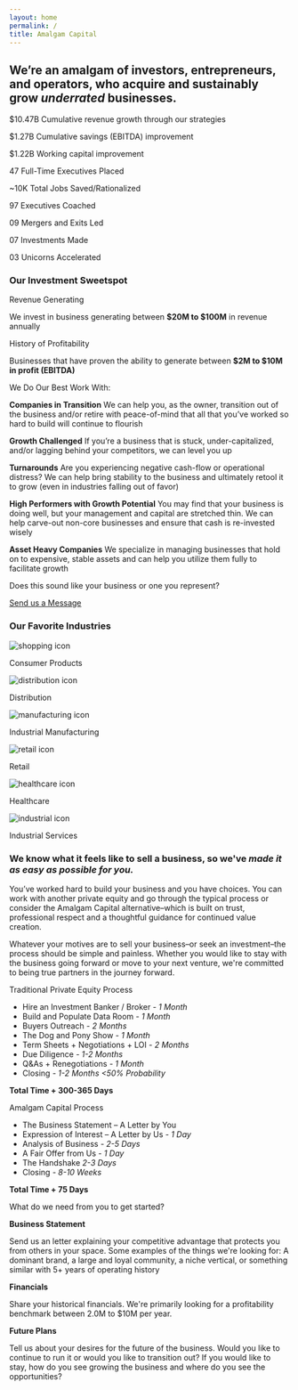 ```yaml
---
layout: home
permalink: /
title: Amalgam Capital
---
```

<section data-aos="fade" data-aos-delay="1000" class="hero home-section row">
	<div class="col-lg-10 col-lg-offset-1">
		<h2 class="h1">We’re an amalgam of investors, entrepreneurs, and operators, who acquire and sustainably grow <em>underrated</em> businesses.</h2>
	</div>
</section>
<section id="numbers" data-aos="fade" data-aos-delay="1000" class="numbers home-section block-container row align-items-center equal-blocks">
	<div class="em-block col-xs-12 col-sm-6 col-lg-4">
		<div class="block-content">
			<p><span class="large">$10.47B</span> Cumulative revenue growth through our strategies</p>
		</div>
	</div>
	<div class="em-block col-xs-12 col-sm-6 col-lg-4">
		<div class="block-content">
			<p><span class="large">$1.27B</span> Cumulative savings (EBITDA) improvement</p>
		</div>
	</div>	
	<div class="em-block col-xs-12 col-sm-6 col-lg-4">
		<div class="block-content">
			<p><span class="large">$1.22B</span> Working capital improvement</p>
		</div>
	</div>		
	<div class="em-block col-xs-12 col-sm-6 col-lg-4">
		<div class="block-content">
			<p> <span class="large">47</span> Full-Time Executives Placed</p>
		</div>
	</div>			
	<div class="em-block col-xs-12 col-sm-6 col-lg-4">
		<div class="block-content">
			<p><span class="large">~10K</span> Total Jobs Saved/Rationalized</p>
		</div>
	</div>				
	<div class="em-block col-xs-12 col-sm-6 col-lg-4">
		<div class="block-content">
			<p><span class="large">97</span> Executives Coached</p>
		</div>
	</div>					
	<div class="em-block col-xs-12 col-sm-6 col-lg-4">
		<div class="block-content">
			<p><span class="large">09</span> Mergers and Exits Led</p>
		</div>
	</div>						
	<div class="em-block col-xs-12 col-sm-6 col-lg-4">
		<div class="block-content">
			<p><span class="large">07</span> Investments Made</p>
		</div>
	</div>							
	<div class="em-block col-xs-12 col-sm-6 col-lg-4">
		<div class="block-content">
			<p><span class="large">03</span> Unicorns Accelerated</p>
		</div>
	</div>								
</section>
<section id="criteria" data-aos="fade" data-aos-delay="100" class="home-section criteria row">
	<div class="col-lg-10 col-lg-offset-1">
		<div class="criteria-content">
			<h3 class="h1">Our Investment Sweetspot</h3>
			<p class="large">Revenue Generating</p>
			<p>We invest in business generating between <b>$20M to $100M</b> in revenue annually</p>
			<p class="large">History of Profitability</p>
			<p>Businesses that have proven the ability to generate between <b>$2M to $10M in profit (EBITDA)</b></p>
			<p class="large">We Do Our Best Work With:</p>
			<div class="row nogutters">
				<div class="col-md-6">
					<p><strong>Companies in Transition</strong>
					We can help you, as the owner, transition out of the business and/or retire with peace-of-mind that all that you’ve worked so hard to build will continue to flourish</p>
					<p><strong>Growth Challenged</strong>
					If you’re a business that is stuck, under-capitalized, and/or lagging behind your competitors, we can level you up</p>
					<p><strong>Turnarounds</strong>
					Are you experiencing negative cash-flow or operational distress? We can help bring stability to the business and ultimately retool it to grow (even in industries falling out of favor)</p>
				</div>
				<div class="col-md-6">
					<p><strong>High Performers with Growth Potential</strong>
					You may find that your business is doing well, but your management and capital are stretched thin. We can help carve-out non-core businesses and ensure that cash is re-invested wisely</p>
					<p><strong>Asset Heavy Companies</strong>
					We specialize in managing businesses that hold on to expensive, stable assets and can help you utilize them fully to facilitate growth</p>
				</div>
			</div>
			<p class="large">Does this sound like your business or one you represent?</p>
			<a class="btn-primary btn-large" href="mailto:intro@amalgamcapital.com">Send us a Message</a>
		</div>
	</div>
</section>
<section id="industries" data-aos="fade" data-aos-delay="100" class="home-section industries row block-container equal-blocks align-items-center">
	<h3 class="h1 col-lg-10 col-lg-offset-1">Our Favorite Industries</h3>
	<div class="em-block col-xs-12 col-sm-6 col-lg-4">
		<div class="block-content">
			<img alt="shopping icon" src="../images/ic-shopping.svg">
			<p class="large">Consumer Products</p>
		</div>
	</div>
	<div class="em-block col-xs-12 col-sm-6 col-lg-4">
		<div class="block-content">
			<img alt="distribution icon" src="../images/ic-distribution.svg">
			<p class="large">Distribution</p>
		</div>
	</div>	
	<div class="em-block col-xs-12 col-sm-6 col-lg-4">
		<div class="block-content">
			<img alt="manufacturing icon" src="../images/ic-manufacturing.svg">
			<p class="large">Industrial Manufacturing</p>
		</div>
	</div>	
	<div class="em-block col-xs-12 col-sm-6 col-lg-4">
		<div class="block-content">
			<img alt="retail icon" src="../images/ic-retail.svg">
			<p class="large">Retail</p>
		</div>
	</div>	
	<div class="em-block col-xs-12 col-sm-6 col-lg-4">
		<div class="block-content">
			<img alt="healthcare icon" src="../images/ic-healthcare.svg">
			<p class="large">Healthcare</p>
		</div>
	</div>	
	<div class="em-block col-xs-12 col-sm-6 col-lg-4">
		<div class="block-content">
			<img alt="industrial icon" src="../images/ic-industrial.svg">
			<p class="large">Industrial Services</p>
		</div>
	</div>	
</section>
<section id="process" data-aos="fade" data-aos-delay="100" class="home-section process row">
	<div class="col-lg-10 col-lg-offset-1">
		<div class="process-content">
		<h3 class="h1">We know what it feels like to sell a business, so we've <em>made it as easy as possible for you.</em></h3>
		<p>You’ve worked hard to build your business and you have choices. You can work with another private equity and go through the typical process or consider the Amalgam Capital alternative–which is built on trust, professional respect and a thoughtful guidance for continued value creation.</p>
		<p>Whatever your motives are to sell your business–or seek an investment–the process should be simple and painless. Whether you would like to stay with the business going forward or move to your next venture, we're committed to being true partners in the journey forward.</p>
		<div class="row no-gutter">
			<div class="col-md-6 em-block">
				<div class="block-content">
				<p class="large">Traditional Private Equity Process</p>
				<ul>
					<li>Hire an Investment Banker / Broker <em>- 1 Month</em></li>
					<li>Build and Populate Data Room <em>- 1 Month</em></li>
					<li>Buyers Outreach <em>- 2 Months</em></li>
					<li>The Dog and Pony Show <em>- 1 Month</em></li>
					<li>Term Sheets + Negotiations + LOI <em>- 2 Months</em></li>
					<li>Due Diligence <em>- 1-2 Months</em></li>
					<li>Q&amp;As + Renegotiations <em>- 1 Month</em></li>
					<li>Closing <em>- 1-2 Months <50% Probability</em></li>
				</ul>
				<p><strong>Total Time + 300-365 Days</strong></p>
				</div>
			</div>
			<div class="col-md-6 em-block em-block-alt">
				<div class="block-content">
				<p class="large">Amalgam Capital Process</p>
				<ul>
					<li>The Business Statement – A Letter by You</li>
					<li>Expression of Interest – A Letter by Us <em>- 1 Day</em></li>
					<li>Analysis of Business <em>- 2-5 Days</em></li>
					<li>A Fair Offer from Us <em>- 1 Day</em></li>
					<li>The Handshake <em>2-3 Days</em></li>
					<li>Closing <em>- 8-10 Weeks</em></li>
				</ul>
				<p><strong>Total Time + 75 Days</strong></p>
				</div>
			</div>
		</div>
		<p id="business-statement" class="large">What do we need from you to get started?</p>
			<p><strong>Business Statement</strong></p>
			<p>Send us an letter explaining your competitive advantage that protects you from others in your space. Some examples of the things we're looking for: A dominant brand, a large and loyal community, a niche vertical, or something similar with 5+ years of operating history</p>
			<p><strong>Financials</strong></p>
			<p>Share your historical financials. We're primarily looking for a profitability benchmark between 2.0M to $10M per year.</p>
			<p><strong>Future Plans</strong></p>
			<p>Tell us about your desires for the future of the business. Would you like to continue to run it or would you like to transition out? If you would like to stay, how do you see growing the business and where do you see the opportunities?</p>
		</div>
	</div>
</section>
